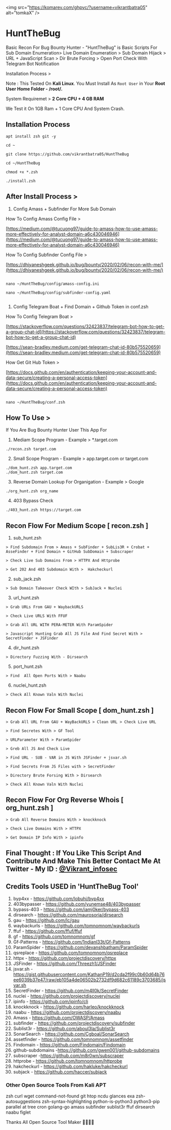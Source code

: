 <img src=”https://komarev.com/ghpvc/?username=vikrantbatra05" alt=”tomkaX” />

# HuntTheBug

Basic Recon For Bug Bounty Hunter - "HuntTheBug" is Basic Scripts For Sub Domain Enumeration> Live Domain Enumeration > Sub Domain Hijack > URL + JavaScript Scan > Dir Brute Forcing > Open Port Check With Telegram Bot Notification 

Installation Process >

Note : This Tested On **Kali Linux**. You Must Install As `Root User` in Your **Root User Home Folder - /root/.**

System Requiremet > **2 Core CPU + 4 GB RAM**

We Test it On 1GB Ram + 1 Core CPU And System Crash.

## Installation  Process

```
apt install zsh git -y

cd ~

git clone https://github.com/vikrantbatra05/HuntTheBug

cd ~/HuntTheBug

chmod +x *.zsh

./install.zsh

```

## After Install Process >

1. Config Amass + Subfinder For More Sub Domain

How To Config Amass Config File >

[https://medium.com/@tucuong97/guide-to-amass-how-to-use-amass-more-effectively-for-analyst-domain-a6c430046946](https://medium.com/@tucuong97/guide-to-amass-how-to-use-amass-more-effectively-for-analyst-domain-a6c430046946)

How To Config Subfinder Config File >

[https://dhiyaneshgeek.github.io/bug/bounty/2020/02/06/recon-with-me/](https://dhiyaneshgeek.github.io/bug/bounty/2020/02/06/recon-with-me/)


```

nano ~/HuntTheBug/config/amass-config.ini

nano ~/HuntTheBug/config/subfinder-config.yaml


```

1. Config Telegram Boat + Find Domain + Github Token in conf.zsh

How To Config Telegram Boat >

[https://stackoverflow.com/questions/32423837/telegram-bot-how-to-get-a-group-chat-id](https://stackoverflow.com/questions/32423837/telegram-bot-how-to-get-a-group-chat-id)

[https://sean-bradley.medium.com/get-telegram-chat-id-80b575520659](https://sean-bradley.medium.com/get-telegram-chat-id-80b575520659)

How Get Git Hub Token > 

[https://docs.github.com/en/authentication/keeping-your-account-and-data-secure/creating-a-personal-access-token](https://docs.github.com/en/authentication/keeping-your-account-and-data-secure/creating-a-personal-access-token)

```

nano ~/HuntTheBug/conf.zsh

```

## How To Use >

If You Are Bug Bounty Hunter User This App For 

1. Mediam Scope Program - Example > *.target.com

```
./recon.zsh target.com
```

2. Small Scope Program - Example > app.target.com or target.com

```
./dom_hunt.zsh app.target.com
./dom_hunt.zsh target.com
```

3. Reverse Domain Lookup For Organigation - Example > Google

```
./org_hunt.zsh org_name
```

4. 403 Bypass Check

```
./403_hunt.zsh https://target.com
```

## Recon Flow For Medium Scope [ recon.zsh ]

1. sub_hunt.zsh

```
> Find Subdomain From > Amass + SubFinder + SubLis3R + Crobat + AsseFinder + Find Domain + GitHub SubDomain + Subscraper
```

```
> Check Live Sub Domains From > HTTPX And Httprobe
```

```
> Get 202 And 403 Subdomain With >  Hakcheckurl
``` 

2. sub_jack.zsh

```
> Sub Domain Takeover Check WIth > SubJack + Nuclei
```

3. url_hunt.zsh

```
> Grab URLs From GAU + WaybackURLS
```

```
> Check Live URLS With FFUF
```

```
> Grab All URL WITH PERA-METER With ParamSpider
```

```
> Javascript Hunting Grab All JS File And Find Secret With > SecretFinder + JSFinder
```

4. dir_hunt.zsh

```
> Directory Fuzzing With - Dirsearch
```

5. port_hunt.zsh

```
> Find  All Open Ports With > Naabu
```

6. nuclei_hunt.zsh

```
> Check All Known Valn With Nuclei
```

## Recon Flow For Small Scope [ dom_hunt.zsh ]

```
> Grab All URL From GAU + WayBackURLS > Clean URL > Check Live URL
```

```
> Find Secretes With > GF Tool
```

```
> URLParameter With > ParamSpider
```

```
> Greb All JS And Check Live
```

```
> Find URL - SUB - VAR in JS With JSFinder + jsvar.sh
```

```
> Find Secrets From JS Files with > SecretFinder
```

```
> Directory Brute Forsing With > Dirsearch
```

```
> Check All Known Valn With Nuclei
```

## Recon Flow For Org Reverse Whois [ org_hunt.zsh ]

```
> Grab All Reverse Domains With > knockknock
```

```
> Check Live Domains With > HTTPX
```

```
> Get Domain IP Info With > ipinfo
```

## Final Thought : If You Like This Script And Contribute And Make This Better Contact Me At Twitter - My ID : [@Vikrant_infosec](https://twitter.com/Vikrant_infosec)

## Credits Tools USED in 'HuntTheBug Tool' 

1. byp4xx - https://github.com/lobuhi/byp4xx
2. 403bypasser - https://github.com/yunemse48/403bypasser
3. bypass-403 - https://github.com/iamj0ker/bypass-403
4. dirsearch - https://github.com/maurosoria/dirsearch
5. gau - https://github.com/lc/gau
6. waybackurls - https://github.com/tomnomnom/waybackurls
7. ffuf - https://github.com/ffuf/ffuf
8. gf - https://github.com/tomnomnom/gf
9. Gf-Patterns - https://github.com/1ndianl33t/Gf-Patterns
10. ParamSpider - https://github.com/devanshbatham/ParamSpider
11. qsreplace - https://github.com/tomnomnom/qsreplace
12. httpx - https://github.com/projectdiscovery/httpx
13. JSFinder - https://github.com/Threezh1/JSFinder
14. jsvar.sh -https://gist.githubusercontent.com/KathanP19/d2cda2f99c0b60d64b76ee6039b37e47/raw/eb105a4de06502b2732df9d682c61189c3703685/jsvar.sh
15. SecretFinder - https://github.com/m4ll0k/SecretFinder
16. nuclei - https://github.com/projectdiscovery/nuclei
17. ipinfo - https://github.com/ipinfo/cli
18. knockknock - https://github.com/harleo/knockknock
19. naabu - https://github.com/projectdiscovery/naabu
20. Amass - https://github.com/OWASP/Amass
21. subfinder - https://github.com/projectdiscovery/subfinder
22. Sublist3r - https://github.com/aboul3la/Sublist3r
23. SonarSearch - https://github.com/Cgboal/SonarSearch
24. assetfinder - https://github.com/tomnomnom/assetfinder
25. Findomain - https://github.com/Findomain/Findomain
26. github-subdomains -https://github.com/gwen001/github-subdomains
27. subscraper -https://github.com/m8r0wn/subscraper
28. httprobe - https://github.com/tomnomnom/httprobe
29. hakcheckurl - https://github.com/hakluke/hakcheckurl
30. subjack - https://github.com/haccer/subjack

### Other Open Source Tools From Kali APT

zsh curl wget command-not-found git htop ncdu glances exa zsh-autosuggestions zsh-syntax-highlighting python-is-python3 python3-pip parallel at tree cron golang-go amass subfinder sublist3r ffuf dirsearch naabu figlet

Thanks All Open Source Tool Maker 🙏🙏🙏🙏
